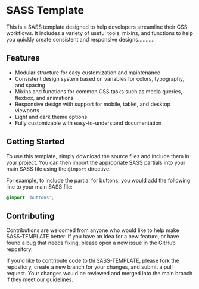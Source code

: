 # SASS Template

This is a SASS template designed to help developers streamline their CSS workflows. It includes a variety of useful tools, mixins, and functions to help you quickly create consistent and responsive designs...........

## Features

- Modular structure for easy customization and maintenance
- Consistent design system based on variables for colors, typography, and spacing
- Mixins and functions for common CSS tasks such as media queries, flexbox, and animations
- Responsive design with support for mobile, tablet, and desktop viewports
- Light and dark theme options
- Fully customizable with easy-to-understand documentation

## Getting Started

To use this template, simply download the source files and include them in your project. You can then import the appropriate SASS partials into your main SASS file using the `@import` directive.

For example, to include the partial for buttons, you would add the following line to your main SASS file:

```scss
@import 'buttons';
```

## Contributing

Contributions are welcomed from anyone who would like to help make SASS-TEMPLATE better. If you have an idea for a new feature, or have found a bug that needs fixing, please open a new issue in the GitHub repository.

If you'd like to contribute code to thi SASS-TEMPLATE, please fork the repository, create a new branch for your changes, and submit a pull request.   Your changes would be reviewed and merged into the main branch if they meet our guidelines.


